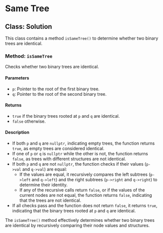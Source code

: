 # Same Tree

## Class: Solution

This class contains a method `isSameTree()` to determine whether two binary trees are identical.

### Method: `isSameTree`

Checks whether two binary trees are identical.

#### Parameters

- `p`: Pointer to the root of the first binary tree.
- `q`: Pointer to the root of the second binary tree.

#### Returns

- `true` if the binary trees rooted at `p` and `q` are identical.
- `false` otherwise.

#### Description

- If both `p` and `q` are `nullptr`, indicating empty trees, the function returns `true`, as empty trees are considered identical.
- If one of `p` or `q` is `nullptr` while the other is not, the function returns `false`, as trees with different structures are not identical.
- If both `p` and `q` are not `nullptr`, the function checks if their values (`p->val` and `q->val`) are equal:
  - If the values are equal, it recursively compares the left subtrees (`p->left` and `q->left`) and the right subtrees (`p->right` and `q->right`) to determine their identity.
  - If any of the recursive calls return `false`, or if the values of the current nodes are not equal, the function returns `false`, indicating that the trees are not identical.
- If all checks pass and the function does not return `false`, it returns `true`, indicating that the binary trees rooted at `p` and `q` are identical.

The `isSameTree()` method effectively determines whether two binary trees are identical by recursively comparing their node values and structures.

